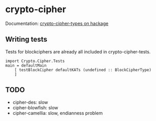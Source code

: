 crypto-cipher
=============

Documentation: [crypto-cipher-types on hackage](http://hackage.haskell.org/package/crypto-cipher-types)


Writing tests
-------------

Tests for blockciphers are already all included in crypto-cipher-tests.

    import Crypto.Cipher.Tests
    main = defaultMain
        [ testBlockCipher defaultKATs (undefined :: BlockCipherType)
        ]


TODO
----

* cipher-des: slow
* cipher-blowfish: slow
* cipher-camellia: slow, endianness problem
